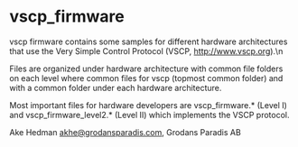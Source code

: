 vscp_firmware
=============

vscp firmware contains some samples for different hardware architectures that
use  the Very Simple Control Protocol (VSCP, http://www.vscp.org).\n

Files are organized under hardware architecture with common file folders on
each level where common files for vscp (topmost common folder) and with a
common folder under each hardware architecture.

Most important files for hardware developers are vscp_firmware.* (Level I) and
vscp_firmware_level2.* (Level II) which implements the VSCP protocol.

Ake Hedman <akhe@grodansparadis.com>, Grodans Paradis AB